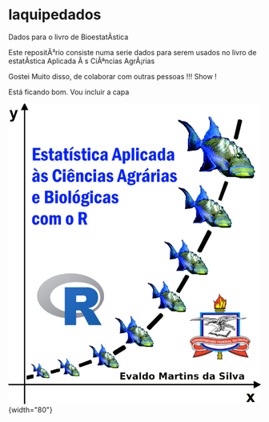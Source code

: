 # laquipedados

Dados para o livro de BioestatÃ­stica

Este repositÃ³rio consiste numa serie dados para serem usados no livro de estatÃ­stica Aplicada Ã s CiÃªncias AgrÃ¡rias

Gostei Muito disso, de colaborar com outras pessoas !!! Show !

Está ficando bom. Vou incluir a capa

![](images/Capa%20de%20Esta%20Pesqueira_3.png){width="80"}


